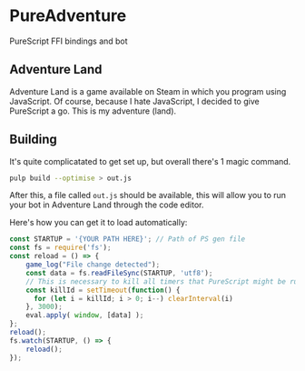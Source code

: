 # PureAdventure

PureScript FFI bindings and bot

## Adventure Land

Adventure Land is a game available on Steam in which
you program using JavaScript. Of course, because I 
hate JavaScript, I decided to give PureScript a go.
This is my adventure (land).

## Building

It's quite complicatated to get set up, but overall
there's 1 magic command.

```bash
pulp build --optimise > out.js
```

After this, a file called `out.js` should be
available, this will allow you to run your bot in
Adventure Land through the code editor.

Here's how you can get it to load automatically:
```js
const STARTUP = '{YOUR PATH HERE}'; // Path of PS gen file
const fs = require('fs');
const reload = () => {
	game_log("File change detected");
	const data = fs.readFileSync(STARTUP, 'utf8');
	// This is necessary to kill all timers that PureScript might be running
	const killId = setTimeout(function() {
	  for (let i = killId; i > 0; i--) clearInterval(i)
	}, 3000);
	eval.apply( window, [data] );	
};
reload();
fs.watch(STARTUP, () => {
	reload();
});
```
